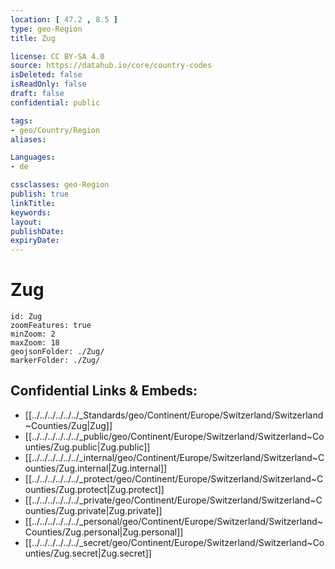 ```yaml
---
location: [ 47.2 , 8.5 ] 
type: geo-Region
title: Zug

license: CC BY-SA 4.0
source: https://datahub.io/core/country-codes
isDeleted: false
isReadOnly: false
draft: false
confidential: public

tags:
- geo/Country/Region
aliases:

Languages:
- de

cssclasses: geo-Region
publish: true
linkTitle: 
keywords: 
layout: 
publishDate: 
expiryDate: 
---
```


# Zug

```leaflet
id: Zug
zoomFeatures: true 
minZoom: 2 
maxZoom: 18
geojsonFolder: ./Zug/
markerFolder: ./Zug/
```


## Confidential Links & Embeds: 
- [[../../../../../../_Standards/geo/Continent/Europe/Switzerland/Switzerland~Counties/Zug|Zug]] 
- [[../../../../../../_public/geo/Continent/Europe/Switzerland/Switzerland~Counties/Zug.public|Zug.public]] 
- [[../../../../../../_internal/geo/Continent/Europe/Switzerland/Switzerland~Counties/Zug.internal|Zug.internal]] 
- [[../../../../../../_protect/geo/Continent/Europe/Switzerland/Switzerland~Counties/Zug.protect|Zug.protect]] 
- [[../../../../../../_private/geo/Continent/Europe/Switzerland/Switzerland~Counties/Zug.private|Zug.private]] 
- [[../../../../../../_personal/geo/Continent/Europe/Switzerland/Switzerland~Counties/Zug.personal|Zug.personal]] 
- [[../../../../../../_secret/geo/Continent/Europe/Switzerland/Switzerland~Counties/Zug.secret|Zug.secret]] 

